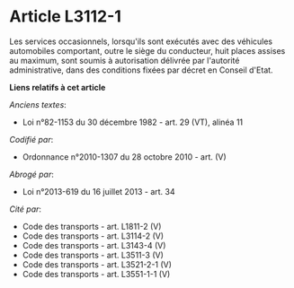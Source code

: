 # Article L3112-1

Les services occasionnels, lorsqu'ils sont exécutés avec des véhicules automobiles comportant, outre le siège du conducteur,
huit places assises au maximum, sont soumis à autorisation délivrée par l'autorité administrative, dans des conditions fixées
par décret en Conseil d'Etat.

**Liens relatifs à cet article**

_Anciens textes_:

  - Loi n°82-1153 du 30 décembre 1982 - art. 29 (VT), alinéa 11

_Codifié par_:

  - Ordonnance n°2010-1307 du 28 octobre 2010 - art. (V)

_Abrogé par_:

  - Loi n°2013-619 du 16 juillet 2013 - art. 34

_Cité par_:

  - Code des transports - art. L1811-2 (V)
  - Code des transports - art. L3114-2 (V)
  - Code des transports - art. L3143-4 (V)
  - Code des transports - art. L3511-3 (V)
  - Code des transports - art. L3521-2-1 (V)
  - Code des transports - art. L3551-1-1 (V)
